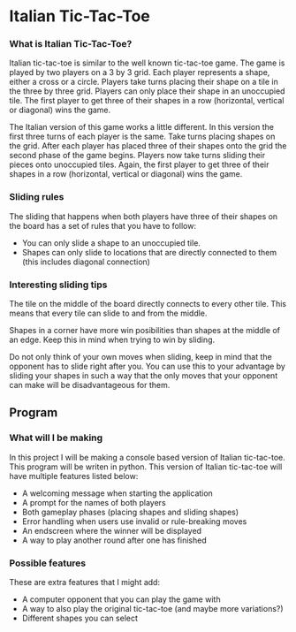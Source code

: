 # Italian Tic-Tac-Toe


### What is Italian Tic-Tac-Toe?

Italian tic-tac-toe is similar to the well known tic-tac-toe game. The game is played by two players on a 3 by 3 grid. Each player represents a shape, either a cross or a circle. Players take turns placing their shape on a tile in the three by three grid. Players can only place their shape in an unoccupied tile. The first player to get three of their shapes in a row (horizontal, vertical or diagonal) wins the game.

The Italian version of this game works a little different. In this version the first three turns of each player is the same. Take turns placing shapes on the grid. After each player has placed three of their shapes onto the grid the second phase of the game begins. Players now take turns sliding their pieces onto unoccupied tiles. Again, the first player to get three of their shapes in a row (horizontal, vertical or diagonal) wins the game.

### Sliding rules

The sliding that happens when both players have three of their shapes on the board has a set of rules that you have to follow:

- You can only slide a shape to an unoccupied tile.
- Shapes can only slide to locations that are directly connected to them (this includes diagonal connection)

### Interesting sliding tips

The tile on the middle of the board directly connects to every other tile. This means that every tile can slide to and from the middle.

Shapes in a corner have more win posibilities than shapes at the middle of an edge. Keep this in mind when trying to win by sliding. 

Do not only think of your own moves when sliding, keep in mind that the opponent has to slide right after you. You can use this to your advantage by sliding your shapes in such a way that the only moves that your opponent can make will be disadvantageous for them.



## Program


### What will I be making

In this project I will be making a console based version of Italian tic-tac-toe. This program will be writen in python. This version of Italian tic-tac-toe will have multiple features listed below:

- A welcoming message when starting the application
- A prompt for the names of both players
- Both gameplay phases (placing shapes and sliding shapes)
- Error handling when users use invalid or rule-breaking moves
- An endscreen where the winner will be displayed
- A way to play another round after one has finished

### Possible features

These are extra features that I might add:

- A computer opponent that you can play the game with
- A way to also play the original tic-tac-toe (and maybe more variations?)
- Different shapes you can select

